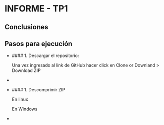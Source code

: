 ﻿# INFORME - TP1
## Conclusiones

## Pasos para ejecución
<ul>
  <li>
    <p> #### 1. Descargar el repositorio:  </p>
    <p> Una vez ingresado al link de GitHub hacer click en Clone or Downland > Download ZIP  </p>
  <li>
  <li>
    <p> #### 1. Descomprimir ZIP  </p>
    <p> En linux </p>
    <p> En Windows </p>
  <li>
</ul>
